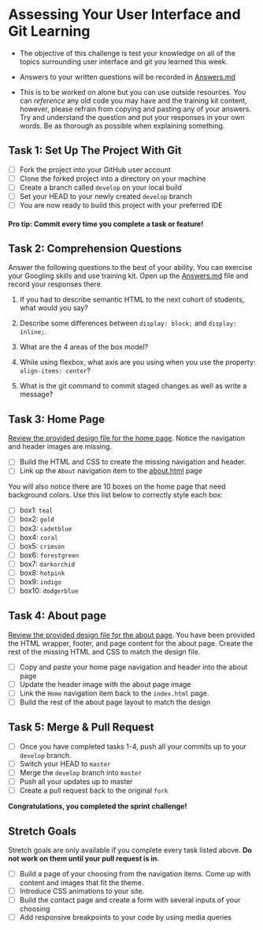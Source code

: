 # Assessing Your User Interface and Git Learning

- The objective of this challenge is test your knowledge on all of the topics surrounding user interface and git you learned this week.

- Answers to your written questions will be recorded in [Answers.md](Answers.md)

- This is to be worked on alone but you can use outside resources. You can _reference_ any old code you may have and the training kit content, however, please refrain from copying and pasting any of your answers. Try and understand the question and put your responses in your own words. Be as thorough as possible when explaining something.

## Task 1: Set Up The Project With Git

- [ ] Fork the project into your GitHub user account
- [ ] Clone the forked project into a directory on your machine
- [ ] Create a branch called `develop` on your local build
- [ ] Set your HEAD to your newly created `develop` branch
- [ ] You are now ready to build this project with your preferred IDE

#### Pro tip: Commit every time you complete a task or feature!

## Task 2: Comprehension Questions

Answer the following questions to the best of your ability. You can exercise your Googling skills and use training kit. Open up the [Answers.md](Answers.md) file and record your responses there.

1.  If you had to describe semantic HTML to the next cohort of students, what would you say?

2.  Describe some differences between `display: block;` and `display: inline;`.

3.  What are the 4 areas of the box model?

4.  While using flexbox, what axis are you using when you use the property: `align-items: center`?

5.  What is the git command to commit staged changes as well as write a message?

## Task 3: Home Page

[Review the provided design file for the home page](design-files/home.png). Notice the navigation and header images are missing.

- [ ] Build the HTML and CSS to create the missing navigation and header.
- [ ] Link up the `About` navigation item to the [about.html](about.html) page

You will also notice there are 10 boxes on the home page that need background colors. Use this list below to correctly style each box:

- [ ] box1: `teal`
- [ ] box2: `gold`
- [ ] box3: `cadetblue`
- [ ] box4: `coral`
- [ ] box5: `crimson`
- [ ] box6: `forestgreen`
- [ ] box7: `darkorchid`
- [ ] box8: `hotpink`
- [ ] box9: `indigo`
- [ ] box10: `dodgerblue`

## Task 4: About page

[Review the provided design file for the about page](design-files/about.png). You have been provided the HTML wrapper, footer, and page content for the about page. Create the rest of the missing HTML and CSS to match the design file.

- [ ] Copy and paste your home page navigation and header into the about page
- [ ] Update the header image with the about page image
- [ ] Link the `Home` navigation item back to the `index.html` page.
- [ ] Build the rest of the about page layout to match the design

## Task 5: Merge & Pull Request

- [ ] Once you have completed tasks 1-4, push all your commits up to your `develop` branch.
- [ ] Switch your HEAD to `master`
- [ ] Merge the `develop` branch into `master`
- [ ] Push all your updates up to master
- [ ] Create a pull request back to the original `fork`

**Congratulations, you completed the sprint challenge!**

## Stretch Goals

Stretch goals are only available if you complete every task listed above. **Do not work on them until your pull request is in.**

- [ ] Build a page of your choosing from the navigation items. Come up with content and images that fit the theme.
- [ ] Introduce CSS animations to your site.
- [ ] Build the contact page and create a form with several inputs of your choosing
- [ ] Add responsive breakpoints to your code by using media queries
